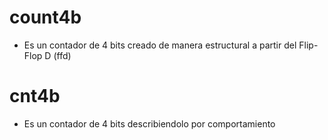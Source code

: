 # count4b 
- Es un contador de 4 bits creado de manera estructural a partir del Flip-Flop D (ffd)

# cnt4b
- Es un contador de 4 bits describiendolo por comportamiento